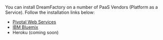You can install DreamFactory on a number of PaaS Vendors (Platform as a Service). Follow the installation links below:

* [Pivotal Web Services](http://www.dreamfactory.com/pwslanding)
* [IBM Bluemix](https://www.dreamfactory.com/bluemixlanding)
* Heroku (coming soon)




